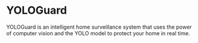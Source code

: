 # YOLOGuard
YOLOGuard is an intelligent home surveillance system that uses the power of computer vision and the YOLO model to protect your home in real time. 
